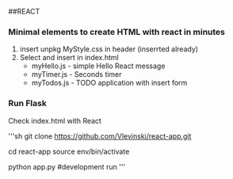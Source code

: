 ##REACT

### Minimal elements to create HTML with react in minutes
 1. insert unpkg MyStyle.css in header (inserrted already)
 2. Select and insert in index.html
    - myHello.js - simple Hello React message
    - myTimer.js - Seconds timer
    - myTodos.js - TODO application with insert form
 
### Run Flask
  Check index.html with React
  
  '''sh
  git clone https://github.com/Vlevinski/react-app.git

  cd react-app
  source env/bin/activate
  
  python app.py    #development run
  '''